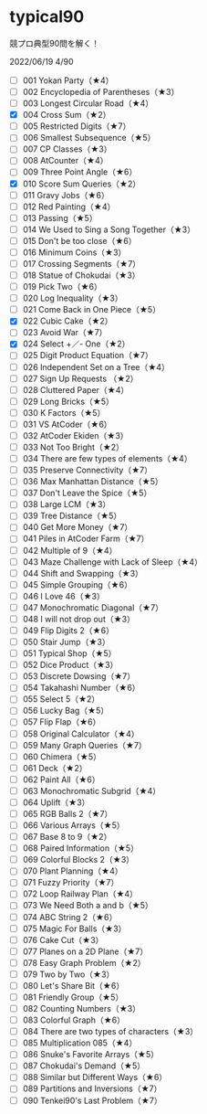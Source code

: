# typical90

競プロ典型90問を解く！

2022/06/19 4/90

- [ ] 001 Yokan Party（★4）
- [ ] 002 Encyclopedia of Parentheses（★3）
- [ ] 003 Longest Circular Road（★4）
- [x] 004 Cross Sum（★2）
- [ ] 005 Restricted Digits（★7）
- [ ] 006 Smallest Subsequence（★5）
- [ ] 007 CP Classes（★3）
- [ ] 008 AtCounter（★4）
- [ ] 009 Three Point Angle（★6）
- [x] 010 Score Sum Queries（★2）
- [ ] 011 Gravy Jobs（★6）
- [ ] 012 Red Painting（★4）
- [ ] 013 Passing（★5）
- [ ] 014 We Used to Sing a Song Together（★3）
- [ ] 015 Don't be too close（★6）
- [ ] 016 Minimum Coins（★3）
- [ ] 017 Crossing Segments（★7）
- [ ] 018 Statue of Chokudai（★3）
- [ ] 019 Pick Two（★6）
- [ ] 020 Log Inequality（★3）
- [ ] 021 Come Back in One Piece（★5）
- [x] 022 Cubic Cake（★2）
- [ ] 023 Avoid War（★7）
- [x] 024 Select +／- One（★2）
- [ ] 025 Digit Product Equation（★7）
- [ ] 026 Independent Set on a Tree（★4）
- [ ] 027 Sign Up Requests （★2）
- [ ] 028 Cluttered Paper（★4）
- [ ] 029 Long Bricks（★5）
- [ ] 030 K Factors（★5）
- [ ] 031 VS AtCoder（★6）
- [ ] 032 AtCoder Ekiden（★3）
- [ ] 033 Not Too Bright（★2）
- [ ] 034 There are few types of elements（★4）
- [ ] 035 Preserve Connectivity（★7）
- [ ] 036 Max Manhattan Distance（★5）
- [ ] 037 Don't Leave the Spice（★5）
- [ ] 038 Large LCM（★3）
- [ ] 039 Tree Distance（★5）
- [ ] 040 Get More Money（★7）
- [ ] 041 Piles in AtCoder Farm（★7）
- [ ] 042 Multiple of 9（★4）
- [ ] 043 Maze Challenge with Lack of Sleep（★4）
- [ ] 044 Shift and Swapping（★3）
- [ ] 045 Simple Grouping（★6）
- [ ] 046 I Love 46（★3）
- [ ] 047 Monochromatic Diagonal（★7）
- [ ] 048 I will not drop out（★3）
- [ ] 049 Flip Digits 2（★6）
- [ ] 050 Stair Jump（★3）
- [ ] 051 Typical Shop（★5）
- [ ] 052 Dice Product（★3）
- [ ] 053 Discrete Dowsing（★7）
- [ ] 054 Takahashi Number（★6）
- [ ] 055 Select 5（★2）
- [ ] 056 Lucky Bag（★5）
- [ ] 057 Flip Flap（★6）
- [ ] 058 Original Calculator（★4）
- [ ] 059 Many Graph Queries（★7）
- [ ] 060 Chimera（★5）
- [ ] 061 Deck（★2）
- [ ] 062 Paint All（★6）
- [ ] 063 Monochromatic Subgrid（★4）
- [ ] 064 Uplift（★3）
- [ ] 065 RGB Balls 2（★7）
- [ ] 066 Various Arrays（★5）
- [ ] 067 Base 8 to 9（★2）
- [ ] 068 Paired Information（★5）
- [ ] 069 Colorful Blocks 2（★3）
- [ ] 070 Plant Planning（★4）
- [ ] 071 Fuzzy Priority（★7）
- [ ] 072 Loop Railway Plan（★4）
- [ ] 073 We Need Both a and b（★5）
- [ ] 074 ABC String 2（★6）
- [ ] 075 Magic For Balls（★3）
- [ ] 076 Cake Cut（★3）
- [ ] 077 Planes on a 2D Plane（★7）
- [ ] 078 Easy Graph Problem（★2）
- [ ] 079 Two by Two（★3）
- [ ] 080 Let's Share Bit（★6）
- [ ] 081 Friendly Group（★5）
- [ ] 082 Counting Numbers（★3）
- [ ] 083 Colorful Graph（★6）
- [ ] 084 There are two types of characters（★3）
- [ ] 085 Multiplication 085（★4）
- [ ] 086 Snuke's Favorite Arrays（★5）
- [ ] 087 Chokudai's Demand（★5）
- [ ] 088 Similar but Different Ways（★6）
- [ ] 089 Partitions and Inversions（★7）
- [ ] 090 Tenkei90's Last Problem（★7）
